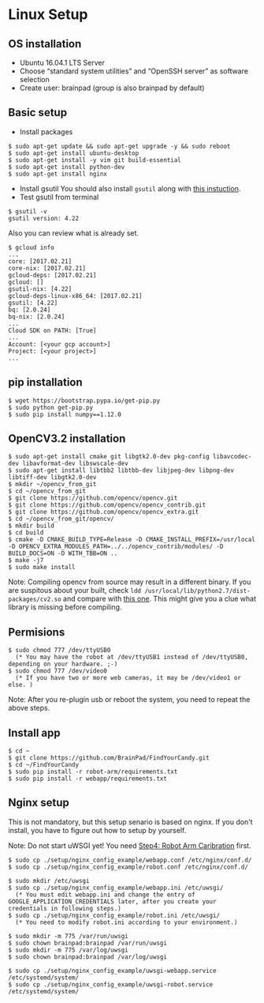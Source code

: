 Linux Setup
===

## OS installation
- Ubuntu 16.04.1 LTS Server   
- Choose “standard system utilities” and “OpenSSH server” as software selection
- Create user:  brainpad (group is also brainpad by default)

## Basic setup
- Install packages
```
$ sudo apt-get update && sudo apt-get upgrade -y && sudo reboot
$ sudo apt-get install ubuntu-desktop
$ sudo apt-get install -y vim git build-essential
$ sudo apt-get install python-dev
$ sudo apt-get install nginx
```
- Install gsutil
You should also install `gsutil` along with [this instuction](https://cloud.google.com/sdk/docs/quickstart-linux).
- Test gsutil from terminal
```
$ gsutil -v
gsutil version: 4.22
```
Also you can review what is already set.
```
$ gcloud info
...
core: [2017.02.21]
core-nix: [2017.02.21]
gcloud-deps: [2017.02.21]
gcloud: []
gsutil-nix: [4.22]
gcloud-deps-linux-x86_64: [2017.02.21]
gsutil: [4.22]
bq: [2.0.24]
bq-nix: [2.0.24]
...
Cloud SDK on PATH: [True]
...
Account: [<your gcp account>]
Project: [<your project>]
...
```


## pip installation
```
$ wget https://bootstrap.pypa.io/get-pip.py
$ sudo python get-pip.py
$ sudo pip install numpy==1.12.0
```

## OpenCV3.2 installation
```
$ sudo apt-get install cmake git libgtk2.0-dev pkg-config libavcodec-dev libavformat-dev libswscale-dev
$ sudo apt-get install libtbb2 libtbb-dev libjpeg-dev libpng-dev libtiff-dev libgtk2.0-dev
$ mkdir ~/opencv_from_git
$ cd ~/opencv_from_git
$ git clone https://github.com/opencv/opencv.git
$ git clone https://github.com/opencv/opencv_contrib.git
$ git clone https://github.com/opencv/opencv_extra.git
$ cd ~/opencv_from_git/opencv/
$ mkdir build
$ cd build
$ cmake -D CMAKE_BUILD_TYPE=Release -D CMAKE_INSTALL_PREFIX=/usr/local -D OPENCV_EXTRA_MODULES_PATH=../../opencv_contrib/modules/ -D BUILD_DOCS=ON -D WITH_TBB=ON ..
$ make -j7
$ sudo make install
```
Note: Compiling opencv from source may result in a different binary. If you are suspitous about your built, check `ldd /usr/local/lib/python2.7/dist-packages/cv2.so` and compare with [this one](./cv2_dependings.txt). This might give you a clue what library is missing before compiling.


## Permisions
```
$ sudo chmod 777 /dev/ttyUSB0
  (* You may have the robot at /dev/ttyUSB1 instead of /dev/ttyUSB0, depending on your hardware. ;-)
$ sudo chmod 777 /dev/video0
  (* If you have two or more web cameras, it may be /dev/video1 or else. )
```
Note: After you re-plugin usb or reboot the system, you need to repeat the above steps.

## Install app
```
$ cd ~
$ git clone https://github.com/BrainPad/FindYourCandy.git
$ cd ~/FindYourCandy
$ sudo pip install -r robot-arm/requirements.txt
$ sudo pip install -r webapp/requirements.txt
```

## Nginx setup
This is not mandatory, but this setup senario is based on nginx.
If you don't install, you have to figure out how to setup by yourself.

Note: Do not start uWSGI yet! You need [Step4: Robot Arm Caribration](./README.md) first.

```
$ sudo cp ./setup/nginx_config_example/webapp.conf /etc/nginx/conf.d/
$ sudo cp ./setup/nginx_config_example/robot.conf /etc/nginx/conf.d/

$ sudo mkdir /etc/uwsgi
$ sudo cp ./setup/nginx_config_example/webapp.ini /etc/uwsgi/
  (* You must edit webapp.ini and change the entry of GOOGLE_APPLICATION_CREDENTIALS later, after you create your credentials in following steps.)
$ sudo cp ./setup/nginx_config_example/robot.ini /etc/uwsgi/
  (* You need to modify robot.ini according to your environment.)

$ sudo mkdir -m 775 /var/run/uwsgi
$ sudo chown brainpad:brainpad /var/run/uwsgi
$ sudo mkdir -m 775 /var/log/uwsgi
$ sudo chown brainpad:brainpad /var/log/uwsgi

$ sudo cp ./setup/nginx_config_example/uwsgi-webapp.service /etc/systemd/system/
$ sudo cp ./setup/nginx_config_example/uwsgi-robot.service /etc/systemd/system/
```
